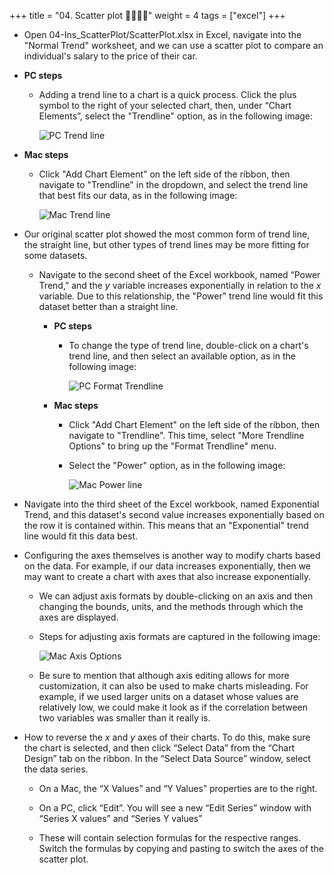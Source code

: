 +++
title = "04. Scatter plot 👩‍🏫🧑‍🏫"
weight = 4
tags = ["excel"] 
+++

* Open 04-Ins_ScatterPlot/ScatterPlot.xlsx in Excel, navigate into the "Normal Trend" worksheet, and we can use a scatter plot to compare an individual's salary to the price of their car.

* **PC steps**

  * Adding a trend line to a chart is a quick process. Click the plus symbol to the right of your selected chart, then, under “Chart Elements”, select the "Trendline" option, as in the following image:

    ![PC Trend line](../images/PC_TrendLine.png)

* **Mac steps**

  * Click "Add Chart Element" on the left side of the ribbon, then navigate to "Trendline" in the dropdown, and select the trend line that best fits our data, as in the following image:

    ![Mac Trend line](../images/mac_trendline.png)

* Our original scatter plot showed the most common form of trend line, the straight line, but other types of trend lines may be more fitting for some datasets.

  * Navigate to the second sheet of the Excel workbook, named “Power Trend,” and  the _y_ variable increases exponentially in relation to the _x_ variable. Due to this relationship, the "Power" trend line would fit this dataset better than a straight line.

    * **PC steps**

      * To change the type of trend line, double-click on a chart's trend line, and then select an available option, as in the following image:

        ![PC Format Trendline](../images/PC_FormatTrend.PNG)

    * **Mac steps**

      * Click "Add Chart Element" on the left side of the ribbon, then navigate to "Trendline". This time, select "More Trendline Options" to bring up the "Format Trendline" menu.

      * Select the "Power" option, as in the following image:

        ![Mac Power line](../images/mac_power.png)

* Navigate into the third sheet of the Excel workbook, named Exponential Trend, and this dataset's second value increases exponentially based on the row it is contained within. This means that an "Exponential" trend line would fit this data best.

* Configuring the axes themselves is another way to modify charts based on the data. For example, if our data increases exponentially, then we may want to create a chart with axes that also increase exponentially.

  * We can adjust axis formats by double-clicking on an axis and then changing the bounds, units, and the methods through which the axes are displayed.

  * Steps for adjusting axis formats are captured in the following image:

    ![Mac Axis Options](../images/mac_axis_options.png)

  * Be sure to mention that although axis editing allows for more customization, it can also be used to make charts misleading. For example, if we used larger units on a dataset whose values are relatively low, we could make it look as if the correlation between two variables was smaller than it really is.

* How to reverse the _x_ and _y_ axes of their charts. To do this, make sure the chart is selected, and then click “Select Data” from the “Chart Design” tab on the ribbon. In the “Select Data Source” window, select the data series.

  * On a Mac, the “X Values” and “Y Values” properties are to the right.

  * On a PC, click “Edit”. You will see a new “Edit Series” window with “Series X values” and “Series Y values”

  * These will contain selection formulas for the respective ranges. Switch the formulas by copying and pasting to switch the axes of the scatter plot.

